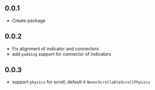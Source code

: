 ## 0.0.1

* Create package

## 0.0.2

* Fix alignment of indicator and connectors
* add `padding` support for connector of indicators

## 0.0.3

* support `physics` for scroll, default it `NeverScrollableScrollPhysics`
